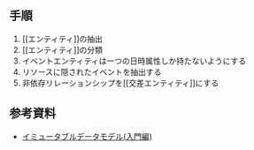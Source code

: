 ## 手順
1. [[エンティティ]]の抽出
2. [[エンティティ]]の分類
3. イベントエンティティは一つの日時属性しか持たないようにする
4. リソースに隠されたイベントを抽出する
5. 非依存リレーションシップを[[交差エンティティ]]にする


## 参考資料
- [イミュータブルデータモデル(入門編)](https://www.slideshare.net/kawasima/ss-40471672)